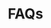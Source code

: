 ---
title: FAQs
description: "Frequently Asked Questions about the CARTO platform and its components"
icon: "/img/icons/faq.png"

url: faqs
indexPage: "overview.md"

menu:
  - title: "Overview"
  - title: "Categories"
    folder:
      - title: "CARTO Accounts"
      - title: "Workspace"
      - title: "Builder"
      - title: "Data Observatory"
      - title: "Analytics Toolbox"
      - title: "Development Tools"
      - title: "Support Packages"

---